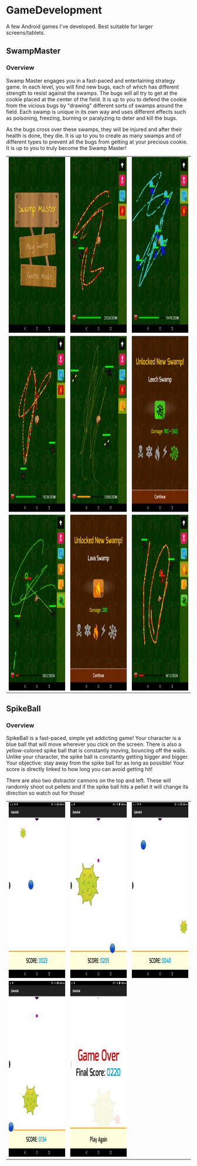 # GameDevelopment
A few Android games I've developed. Best suitable for larger screens/tablets.

## SwampMaster
### Overview
Swamp Master engages you in a fast-paced and entertaining strategy game. In each level, you will find new bugs, each of which has different strength to resist against the swamps. The bugs will all try to get at the cookie placed at the center of the field. It is up to you to defend the cookie from the vicious bugs by "drawing" different sorts of swamps around the field. Each swamp is unique in its own way and uses different effects such as poisoning, freezing, burning or paralyzing to deter and kill the bugs.

As the bugs cross over these swamps, they will be injured and after their health is done, they die. It is up to you to create as many swamps and of different types to prevent all the bugs from getting at your precious cookie. It is up to you to truly become the Swamp Master! 

<table>

<tr>
<td>
<img src="images/sw1.png" style="height:480px;"/>
</td>
<td>
<img src="images/sw2.png" style="height:480px;"/>
</td>
<td>
<img src="images/sw3.png" style="height:480px;"/>
</td>
</tr>


<tr>
<td>
<img src="images/sw4.png" style="height:480px;"/>
</td>
<td>
<img src="images/sw5.png" style="height:480px;"/>
</td>
<td>
<img src="images/sw6.png" style="height:480px;"/>
</td>
</tr>

<tr>
<td>
<img src="images/sw7.png" style="height:480px;"/>
</td>
<td>
<img src="images/sw8.png" style="height:480px;"/>
</td>
<td>
<img src="images/sw9.png" style="height:480px;"/>
</td>
</tr>

</table>


## SpikeBall
### Overview
SpikeBall is a fast-paced, simple yet addicting game! Your character is a blue ball that will move wherever you click on the screen. There is also a yellow-colored spike ball that is constantly moving, bouncing off the walls. Unlike your character, the spike ball is constantly getting bigger and bigger. Your objective: stay away from the spike ball for as long as possible! Your score is directly linked to how long you can avoid getting hit!

There are also two distractor cannons on the top and left. These will randomly shoot out pellets and if the spike ball hits a pellet it will change its direction so watch out for those!


<table>

<tr>
<td>
<img src="images/sb1.png" style="height:480px;"/>
</td>
<td>
<img src="images/sb2.png" style="height:480px;"/>
</td>
<td>
<img src="images/sb3.png" style="height:480px;"/>
</td>
</tr>


<tr>
<td>
<img src="images/sb4.png" style="height:480px;"/>
</td>
<td>
<img src="images/sb5.png" style="height:480px;"/>
</td>
<td>
</td>
</tr>


</table>